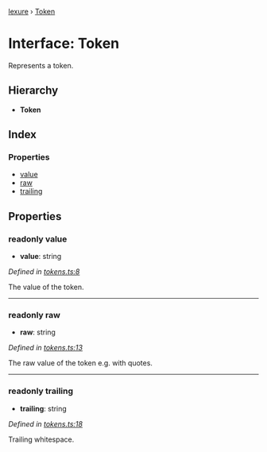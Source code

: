[lexure](../README.md) › [Token](token.md)

# Interface: Token

Represents a token.

## Hierarchy

* **Token**

## Index

### Properties

* [value](token.md#readonly-value)
* [raw](token.md#readonly-raw)
* [trailing](token.md#readonly-trailing)

## Properties

### readonly value

* **value**: string

*Defined in [tokens.ts:8](https://github.com/1Computer1/lexure/blob/83985ea/src/tokens.ts#L8)*

The value of the token.

___

### readonly raw

* **raw**: string

*Defined in [tokens.ts:13](https://github.com/1Computer1/lexure/blob/83985ea/src/tokens.ts#L13)*

The raw value of the token e.g. with quotes.

___

### readonly trailing

* **trailing**: string

*Defined in [tokens.ts:18](https://github.com/1Computer1/lexure/blob/83985ea/src/tokens.ts#L18)*

Trailing whitespace.
